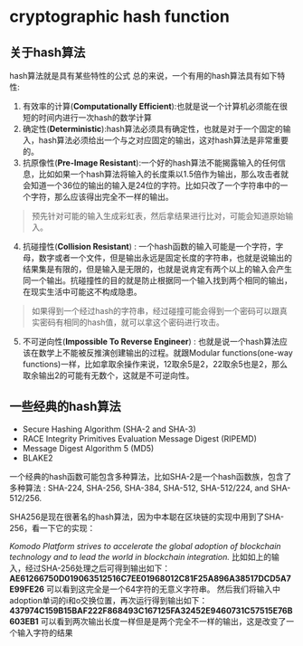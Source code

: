 # cryptographic hash function

## 关于hash算法

hash算法就是具有某些特性的公式
总的来说，一个有用的hash算法具有如下特性:

1. 有效率的计算(**Computationally Efficient**):也就是说一个计算机必须能在很短的时间内进行一次hash的数学计算
2. 确定性(**Deterministic**):hash算法必须具有确定性，也就是对于一个固定的输入，hash算法必须给出一个与之对应固定的输出，这对hash算法是非常重要的。
3. 抗原像性(**Pre-Image Resistant**):一个好的hash算法不能揭露输入的任何信息，比如如果一个hash算法将输入的长度乘以1.5倍作为输出，那么攻击者就会知道一个36位的输出的输入是24位的字符。比如只改了一个字符串中的一个字符，那么应该得出完全不一样的输出。
> 预先针对可能的输入生成彩虹表，然后拿结果进行比对，可能会知道原始输入。
4. 抗碰撞性(**Collision Resistant**) : 一个hash函数的输入可能是一个字符，字母，数字或者一个文件，但是输出永远是固定长度的字符串，也就是说输出的结果集是有限的，但是输入是无限的，也就是说肯定有两个以上的输入会产生同一个输出。抗碰撞性的目的就是防止根据同一个输入找到两个相同的输出，在现实生活中可能这不构成隐患。
> 如果得到一个经过hash的字符串，经过碰撞可能会得到一个密码可以跟真实密码有相同的hash值，就可以拿这个密码进行攻击。
5. 不可逆向性(**Impossible To Reverse Engineer**) : 也就是说一个hash算法应该在数学上不能被反推演创建输出的过程。就跟Modular functions(one-way functions)一样，比如拿取余操作来说，12取余5是2，22取余5也是2，那么取余输出2的可能有无数个，这就是不可逆向性。


## 一些经典的hash算法

-   Secure Hashing Algorithm (SHA-2 and SHA-3)
-   RACE Integrity Primitives Evaluation Message Digest (RIPEMD)
-   Message Digest Algorithm 5 (MD5)
-   BLAKE2

一个经典的hash函数可能包含多种算法，比如SHA-2是一个hash函数族，包含了多种算法 : SHA-224, SHA-256, SHA-384, SHA-512, SHA-512/224, and SHA-512/256.

SHA256是现在很著名的hash算法，因为中本聪在区块链的实现中用到了SHA-256，看一下它的实现：

_Komodo Platform strives to accelerate the global adoption of blockchain technology and to lead the world in blockchain integration._
比如如上的输入，经过SHA-256处理之后可得到输出如下：
**AE61266750D019063512516C7EE01968012C81F25A896A38517DCD5A7E99FE26**
可以看到这完全是一个64字符的无意义字符串。
然后我们将输入中adoption单词的i和o交换位置，再次运行得到输出如下：
**437974C159B15BAF222F868493C167125FA32452E9460731C57515E76B603EB1**
可以看到两次输出长度一样但是是两个完全不一样的输出，这是改变了一个输入字符的结果
